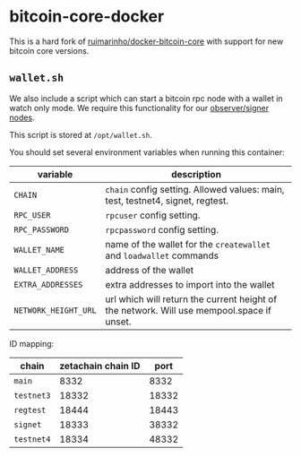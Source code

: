 # bitcoin-core-docker

This is a hard fork of [ruimarinho/docker-bitcoin-core](https://github.com/ruimarinho/docker-bitcoin-core) with support for new bitcoin core versions.

## `wallet.sh`

We also include a script which can start a bitcoin rpc node with a wallet in watch only mode. We require this functionality for our [observer/signer nodes](https://github.com/zeta-chain/node).

This script is stored at `/opt/wallet.sh`.

You should set several environment variables when running this container:

| variable    | description |
| -------- | ------- |
| `CHAIN`       | `chain` config setting. Allowed values: main, test, testnet4, signet, regtest.   |
| `RPC_USER`   | `rpcuser` config setting. |
| `RPC_PASSWORD` | `rpcpassword` config setting.   |
| `WALLET_NAME` | name of the wallet for the `createwallet` and `loadwallet` commands |
| `WALLET_ADDRESS` | address of the wallet |
| `EXTRA_ADDRESSES` | extra addresses to import into the wallet 
| `NETWORK_HEIGHT_URL` | url which will return the current height of the network. Will use mempool.space if unset. |

ID mapping:

| chain | zetachain chain ID | port |
| -------- | ------- | --- |
| `main`     |  8332 | 8332 |
| `testnet3` | 18332 | 18332 |
| `regtest`  | 18444 | 18443 |
| `signet`   | 18333 | 38332 |
| `testnet4` | 18334 | 48332 |
